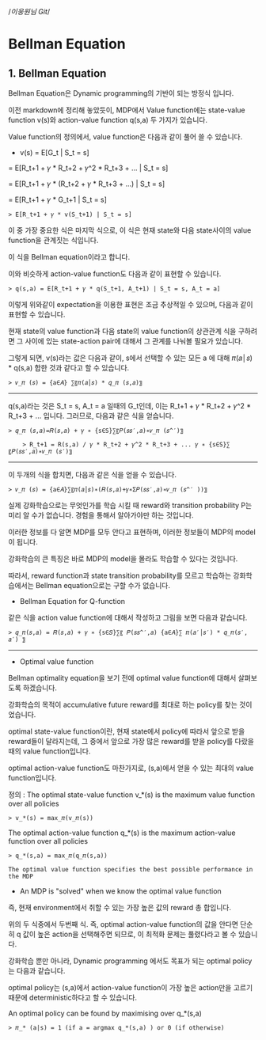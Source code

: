 /*이웅원님 Git*/

# Bellman Equation

## 1. Bellman Equation

  Bellman Equation은 Dynamic programming의 기반이 되는 방정식 입니다.

  이전 markdown에 정리해 놓았듯이, MDP에서  Value function에는 state-value function v(s)와 action-value function q(s,a) 두 가지가 있습니다.

  Value function의 정의에서, value function은 다음과 같이 풀어 쓸 수 있습니다.

  - v(s) = E[G_t | S_t = s]

  = E[R_t+1 + 𝛾 * R_t+2 + 𝛾^2 * R_t+3 + ... | S_t = s]

  = E[R_t+1 + 𝛾 * (R_t+2 + 𝛾 * R_t+3 + ...) | S_t = s]

  = E[R_t+1 + 𝛾 * G_t+1 | S_t = s]

    > E[R_t+1 + 𝛾 * v(S_t+1) | S_t = s]

  이 중 가장 중요한 식은 마지막 식으로, 이 식은 현재 state와 다음 state사이의 value function을 관계짓는 식입니다.

  이 식을 Bellman equation이라고 합니다.

  이와 비슷하게 action-value function도 다음과 같이 표현할 수 있습니다.

    > q(s,a) = E[R_t+1 + 𝛾 * q(S_t+1, A_t+1) | S_t = s, A_t = a]

  이렇게 위와같이 expectation을 이용한 표현은 조금 추상적일 수 있으며, 다음과 같이 표현할 수 있습니다.

  현재 state의 value function과 다음 state의 value function의 상관관계 식을 구하려면 그 사이에 있는 state-action pair에 대해서 그 관계를 나눠볼 필요가 있습니다.

  그렇게 되면, v(s)라는 값은 다음과 같이, s에서 선택할 수 있는 모든 a 에 대해 𝜋(𝑎│𝑠) * q(s,a) 합한 것과 같다고 할 수 있습니다.

    > 𝑣_𝜋 (𝑠) = {a∈𝐴} ∑〖𝜋(𝑎│𝑠) * 𝑞_𝜋 (𝑠,𝑎)〗

***

  q(s,a)라는 것은 S_t = s, A_t = a 일때의 G_t인데, 이는 R_t+1 + 𝛾 * R_t+2 + 𝛾^2 * R_t+3 + ... 입니다. 그러므로, 다음과 같은 식을 얻습니다.

    > 𝑞_𝜋 (𝑠,𝑎)=𝑅(𝑠,𝑎) + 𝛾 ∗ {s∈S}∑〖𝑃(𝑠𝑠′,𝑎)∗𝑣_𝜋 (𝑠^′)〗

        > R_t+1 = R(s,a) / 𝛾 * R_t+2 + 𝛾^2 * R_t+3 + ... 𝛾 ∗ {s∈S}∑〖𝑃(𝑠𝑠′,𝑎)∗𝑣_𝜋 (𝑠′)〗

***

  이 두개의 식을 합치면, 다음과 같은 식을 얻을 수 있습니다.

    > 𝑣_𝜋 (𝑠) = {a∈𝐴}∑〖𝜋(𝑎│𝑠)∗(𝑅(𝑠,𝑎)+𝛾∗Σ𝑃(𝑠𝑠′,𝑎)∗𝑣_𝜋 (𝑠^′ ))〗

  실제 강화학습으로는 무엇인가를 학습 시킬 때 reward와 transition probability P는 미리 알 수가 없습니다. 경험을 통해서 알아가야만 하는 것입니다.

  이러한 정보를 다 알면 MDP를 모두 안다고 표현하며, 이러한 정보들이 MDP의 model이 됩니다.

  강화학습의 큰 특징은 바로 MDP의 model을 몰라도 학습할 수 있다는 것입니다.

  따라서, reward function과 state transition probability를 모르고 학습하는 강화학습에서는 Bellman equation으로는 구할 수가 없습니다.

  - Bellman Equation for Q-function

  같은 식을 action value function에 대해서 작성하고 그림을 보면 다음과 같습니다.

    > 𝑞_𝜋(𝑠,𝑎) = 𝑅(𝑠,𝑎) + 𝛾 ∗ {s∈𝑆}∑〖 𝑃(𝑠𝑠^′,𝑎) {a∈𝐴}∑ 𝜋(𝑎′│𝑠′) * 𝑞_𝜋(𝑠′, 𝑎′) 〗

***

  - Optimal value function

  Bellman optimality equation을 보기 전에 optimal value function에 대해서 살펴보도록 하겠습니다.

  강화학습의 목적이 accumulative future reward를 최대로 하는 policy를 찾는 것이었습니다.

  optimal state-value function이란, 현재 state에서 policy에 따라서 앞으로 받을 reward들이 달라지는데, 그 중에서 앞으로 가장 많은 reward를 받을 policy를 다랐을 때의 value function입니다.

  optimal action-value function도 마찬가지로, (s,a)에서 얻을 수 있는 최대의 value function입니다.

  정의 : The optimal state-value function v_*(s) is the maximum value function over  all policies

    > v_*(s) = max_𝜋(v_𝜋(s))

  The optimal action-value function q_*(s) is the maximum action-value function over all policies

    > q_*(s,a) = max_𝜋(q_𝜋(s,a))

    The optimal value function specifies the best possible performance in the MDP

  - An MDP is "solved" when we know the optimal value function

  즉, 현재 environment에서 취할 수 있는 가장 높은 값의 reward 총 합입니다.

  위의 두 식중에서 두번째 식. 즉, optimal action-value function의 값을 안다면 단순히 q 값이 높은 action을 선택해주면 되므로, 이 최적화 문제는 풀렸다라고 볼 수 있습니다.

  강화학습 뿐만 아니라, Dynamic programming 에서도 목표가 되는 optimal policy는 다음과 같습니다.

  optimal policy는 (s,a)에서 action-value function이 가장 높은 action만을 고르기 때문에 deterministic하다고 할 수 있습니다.

  An optimal policy can be found by maximising over q_*(s,a)

    > 𝜋_* (a|s) = 1 (if a = argmax q_*(s,a) ) or 0 (if otherwise)
